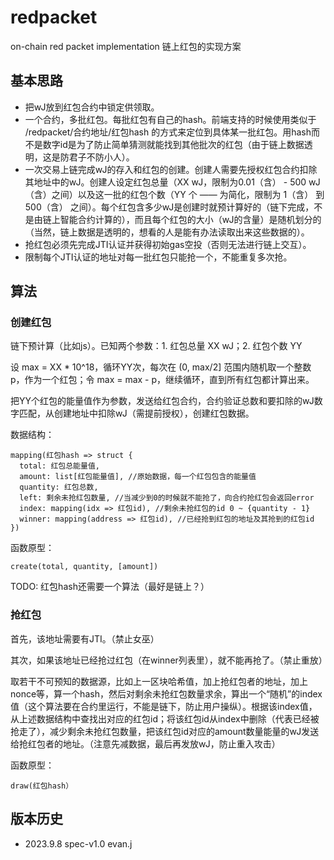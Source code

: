 # redpacket
on-chain red packet implementation
链上红包的实现方案

## 基本思路

* 把wJ放到红包合约中锁定供领取。
* 一个合约，多批红包。每批红包有自己的hash。前端支持的时候使用类似于 /redpacket/合约地址/红包hash 的方式来定位到具体某一批红包。用hash而不是数字id是为了防止简单猜测就能找到其他批次的红包（由于链上数据透明，这是防君子不防小人）。
* 一次交易上链完成wJ的存入和红包的创建。创建人需要先授权红包合约扣除其地址中的wJ。创建人设定红包总量（XX wJ，限制为0.01（含） - 500 wJ（含）之间）以及这一批的红包个数（YY 个 —— 为简化，限制为 1（含） 到 500（含） 之间）。每个红包含多少wJ是创建时就预计算好的（链下完成，不是由链上智能合约计算的），而且每个红包的大小（wJ的含量）是随机划分的（当然，链上数据是透明的，想看的人是能有办法读取出来这些数据的）。
* 抢红包必须先完成JTI认证并获得初始gas空投（否则无法进行链上交互）。
* 限制每个JTI认证的地址对每一批红包只能抢一个，不能重复多次抢。

## 算法

### 创建红包

链下预计算（比如js）。已知两个参数：1. 红包总量 XX wJ；2. 红包个数 YY

设 max = XX * 10^18，循环YY次，每次在 (0, max/2] 范围内随机取一个整数 p，作为一个红包；令 max = max - p，继续循环，直到所有红包都计算出来。

把YY个红包的能量值作为参数，发送给红包合约，合约验证总数和要扣除的wJ数字匹配，从创建地址中扣除wJ（需提前授权），创建红包数据。

数据结构：
```
mapping(红包hash => struct {
  total: 红包总能量值,
  amount: list[红包能量值], //原始数据，每一个红包包含的能量值
  quantity: 红包总数,
  left: 剩余未抢红包数量, //当减少到0的时候就不能抢了，向合约抢红包会返回error
  index: mapping(idx => 红包id), //剩余未抢红包的id 0 ~ {quantity - 1}
  winner: mapping(address => 红包id), //已经抢到红包的地址及其抢到的红包id
})
```

函数原型：
```
create(total, quantity, [amount])
```

TODO: 红包hash还需要一个算法（最好是链上？）

### 抢红包

首先，该地址需要有JTI。（禁止女巫）

其次，如果该地址已经抢过红包（在winner列表里），就不能再抢了。（禁止重放）

取若干不可预知的数据源，比如上一区块哈希值，加上抢红包者的地址，加上nonce等，算一个hash，然后对剩余未抢红包数量求余，算出一个“随机”的index值（这个算法要在合约里运行，不能是链下，防止用户操纵）。根据该index值，从上述数据结构中查找出对应的红包id；将该红包id从index中删除（代表已经被抢走了），减少剩余未抢红包数量，把该红包id对应的amount数量能量的wJ发送给抢红包者的地址。（注意先减数据，最后再发放wJ，防止重入攻击）

函数原型：
```
draw(红包hash）
```

## 版本历史

* 2023.9.8 spec-v1.0 evan.j 
